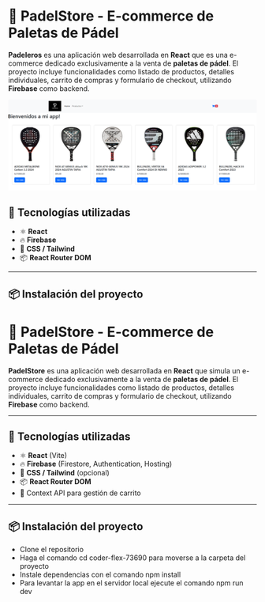 # 🏓 PadelStore - E-commerce de Paletas de Pádel

**Padeleros** es una aplicación web desarrollada en **React** que es una e-commerce dedicado exclusivamente a la venta de **paletas de pádel**. El proyecto incluye funcionalidades como listado de productos, detalles individuales, carrito de compras y formulario de checkout, utilizando **Firebase** como backend.

![alt text](image.png)

## 🚀 Tecnologías utilizadas

- ⚛️ **React** 
- 🔥 **Firebase** 
- 💅 **CSS / Tailwind** 
- 📦 **React Router DOM**

---

## 📦 Instalación del proyecto

# 🏓 PadelStore - E-commerce de Paletas de Pádel

**PadelStore** es una aplicación web desarrollada en **React** que simula un e-commerce dedicado exclusivamente a la venta de **paletas de pádel**. El proyecto incluye funcionalidades como listado de productos, detalles individuales, carrito de compras y formulario de checkout, utilizando **Firebase** como backend.

---

## 🚀 Tecnologías utilizadas

- ⚛️ **React** (Vite)
- 🔥 **Firebase** (Firestore, Authentication, Hosting)
- 💅 **CSS / Tailwind** (opcional)
- 📦 **React Router DOM**
- 🛒 Context API para gestión de carrito

---

## 📦 Instalación del proyecto

- Clone el repositorio
- Haga el comando cd coder-flex-73690 para moverse a la carpeta del proyecto
- Instale dependencias con el comando npm install
- Para levantar la app en el servidor local ejecute el comando npm run dev

